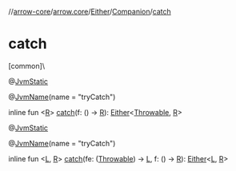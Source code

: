 //[arrow-core](../../../../index.md)/[arrow.core](../../index.md)/[Either](../index.md)/[Companion](index.md)/[catch](catch.md)

# catch

[common]\

@[JvmStatic](https://kotlinlang.org/api/latest/jvm/stdlib/kotlin.jvm/-jvm-static/index.html)

@[JvmName](https://kotlinlang.org/api/latest/jvm/stdlib/kotlin.jvm/-jvm-name/index.html)(name = "tryCatch")

inline fun &lt;[R](catch.md)&gt; [catch](catch.md)(f: () -&gt; [R](catch.md)): [Either](../index.md)&lt;[Throwable](https://kotlinlang.org/api/latest/jvm/stdlib/kotlin/-throwable/index.html), [R](catch.md)&gt;

@[JvmStatic](https://kotlinlang.org/api/latest/jvm/stdlib/kotlin.jvm/-jvm-static/index.html)

@[JvmName](https://kotlinlang.org/api/latest/jvm/stdlib/kotlin.jvm/-jvm-name/index.html)(name = "tryCatch")

inline fun &lt;[L](catch.md), [R](catch.md)&gt; [catch](catch.md)(fe: ([Throwable](https://kotlinlang.org/api/latest/jvm/stdlib/kotlin/-throwable/index.html)) -&gt; [L](catch.md), f: () -&gt; [R](catch.md)): [Either](../index.md)&lt;[L](catch.md), [R](catch.md)&gt;
